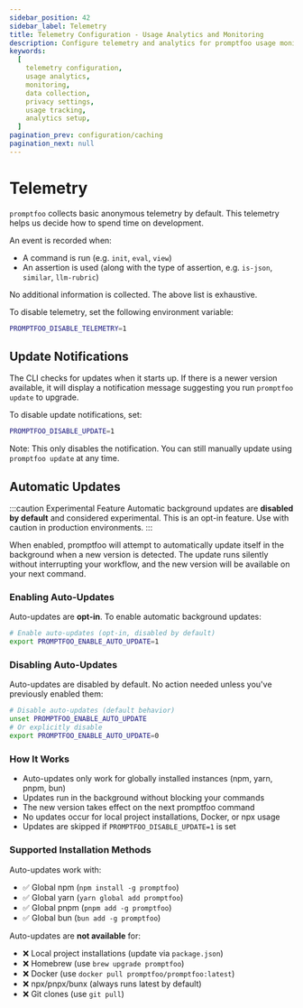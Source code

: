 ```yaml
---
sidebar_position: 42
sidebar_label: Telemetry
title: Telemetry Configuration - Usage Analytics and Monitoring
description: Configure telemetry and analytics for promptfoo usage monitoring. Learn data collection settings, privacy controls, and usage tracking options.
keywords:
  [
    telemetry configuration,
    usage analytics,
    monitoring,
    data collection,
    privacy settings,
    usage tracking,
    analytics setup,
  ]
pagination_prev: configuration/caching
pagination_next: null
---
```


# Telemetry

`promptfoo` collects basic anonymous telemetry by default. This telemetry helps us decide how to spend time on development.

An event is recorded when:

- A command is run (e.g. `init`, `eval`, `view`)
- An assertion is used (along with the type of assertion, e.g. `is-json`, `similar`, `llm-rubric`)

No additional information is collected. The above list is exhaustive.

To disable telemetry, set the following environment variable:

```sh
PROMPTFOO_DISABLE_TELEMETRY=1
```

## Update Notifications

The CLI checks for updates when it starts up. If there is a newer version available, it will display a notification message suggesting you run `promptfoo update` to upgrade.

To disable update notifications, set:

```sh
PROMPTFOO_DISABLE_UPDATE=1
```

Note: This only disables the notification. You can still manually update using `promptfoo update` at any time.

## Automatic Updates

:::caution Experimental Feature
Automatic background updates are **disabled by default** and considered experimental. This is an opt-in feature. Use with caution in production environments.
:::

When enabled, promptfoo will attempt to automatically update itself in the background when a new version is detected. The update runs silently without interrupting your workflow, and the new version will be available on your next command.

### Enabling Auto-Updates

Auto-updates are **opt-in**. To enable automatic background updates:

```sh
# Enable auto-updates (opt-in, disabled by default)
export PROMPTFOO_ENABLE_AUTO_UPDATE=1
```

### Disabling Auto-Updates

Auto-updates are disabled by default. No action needed unless you've previously enabled them:

```sh
# Disable auto-updates (default behavior)
unset PROMPTFOO_ENABLE_AUTO_UPDATE
# Or explicitly disable
export PROMPTFOO_ENABLE_AUTO_UPDATE=0
```

### How It Works

- Auto-updates only work for globally installed instances (npm, yarn, pnpm, bun)
- Updates run in the background without blocking your commands
- The new version takes effect on the next promptfoo command
- No updates occur for local project installations, Docker, or npx usage
- Updates are skipped if `PROMPTFOO_DISABLE_UPDATE=1` is set

### Supported Installation Methods

Auto-updates work with:

- ✅ Global npm (`npm install -g promptfoo`)
- ✅ Global yarn (`yarn global add promptfoo`)
- ✅ Global pnpm (`pnpm add -g promptfoo`)
- ✅ Global bun (`bun add -g promptfoo`)

Auto-updates are **not available** for:

- ❌ Local project installations (update via `package.json`)
- ❌ Homebrew (use `brew upgrade promptfoo`)
- ❌ Docker (use `docker pull promptfoo/promptfoo:latest`)
- ❌ npx/pnpx/bunx (always runs latest by default)
- ❌ Git clones (use `git pull`)
